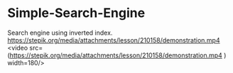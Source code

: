 # Simple-Search-Engine
Search engine using inverted index.
https://stepik.org/media/attachments/lesson/210158/demonstration.mp4
<video src=(https://stepik.org/media/attachments/lesson/210158/demonstration.mp4
) width=180/>
